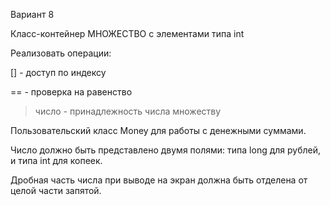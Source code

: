 Вариант 8

Класс-контейнер МНОЖЕСТВО с элементами типа int

Реализовать операции:

[] - доступ по индексу
 
== - проверка на равенство

> число - принадлежность числа множеству

Пользовательский класс Money для работы с денежными суммами.

Число должно быть представлено двумя полями: типа long для рублей, и типа int для копеек.

Дробная часть числа при выводе на экран должна быть отделена от целой части запятой.
